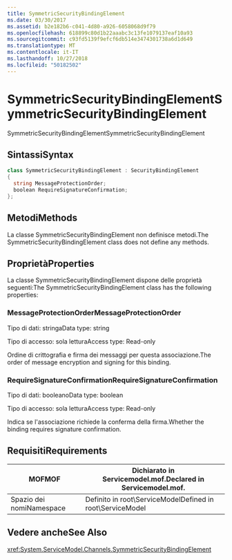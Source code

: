 ```yaml
---
title: SymmetricSecurityBindingElement
ms.date: 03/30/2017
ms.assetid: b2e182b6-c041-4d80-a926-6058068d9f79
ms.openlocfilehash: 618899c80d1b22aaabc3c13fe1079137eaf10a93
ms.sourcegitcommit: c93fd5139f9efcf6db514e3474301738a6d1d649
ms.translationtype: MT
ms.contentlocale: it-IT
ms.lasthandoff: 10/27/2018
ms.locfileid: "50182502"
---
```

# <a name="symmetricsecuritybindingelement"></a><span data-ttu-id="7a22c-102">SymmetricSecurityBindingElement</span><span class="sxs-lookup"><span data-stu-id="7a22c-102">SymmetricSecurityBindingElement</span></span>
<span data-ttu-id="7a22c-103">SymmetricSecurityBindingElement</span><span class="sxs-lookup"><span data-stu-id="7a22c-103">SymmetricSecurityBindingElement</span></span>  
  
## <a name="syntax"></a><span data-ttu-id="7a22c-104">Sintassi</span><span class="sxs-lookup"><span data-stu-id="7a22c-104">Syntax</span></span>  
  
```csharp
class SymmetricSecurityBindingElement : SecurityBindingElement  
{  
  string MessageProtectionOrder;  
  boolean RequireSignatureConfirmation;  
};  
```  
  
## <a name="methods"></a><span data-ttu-id="7a22c-105">Metodi</span><span class="sxs-lookup"><span data-stu-id="7a22c-105">Methods</span></span>  
 <span data-ttu-id="7a22c-106">La classe SymmetricSecurityBindingElement non definisce metodi.</span><span class="sxs-lookup"><span data-stu-id="7a22c-106">The SymmetricSecurityBindingElement class does not define any methods.</span></span>  
  
## <a name="properties"></a><span data-ttu-id="7a22c-107">Proprietà</span><span class="sxs-lookup"><span data-stu-id="7a22c-107">Properties</span></span>  
 <span data-ttu-id="7a22c-108">La classe SymmetricSecurityBindingElement dispone delle proprietà seguenti:</span><span class="sxs-lookup"><span data-stu-id="7a22c-108">The SymmetricSecurityBindingElement class has the following properties:</span></span>  
  
### <a name="messageprotectionorder"></a><span data-ttu-id="7a22c-109">MessageProtectionOrder</span><span class="sxs-lookup"><span data-stu-id="7a22c-109">MessageProtectionOrder</span></span>  
 <span data-ttu-id="7a22c-110">Tipo di dati: stringa</span><span class="sxs-lookup"><span data-stu-id="7a22c-110">Data type: string</span></span>  
  
 <span data-ttu-id="7a22c-111">Tipo di accesso: sola lettura</span><span class="sxs-lookup"><span data-stu-id="7a22c-111">Access type: Read-only</span></span>  
  
 <span data-ttu-id="7a22c-112">Ordine di crittografia e firma dei messaggi per questa associazione.</span><span class="sxs-lookup"><span data-stu-id="7a22c-112">The order of message encryption and signing for this binding.</span></span>  
  
### <a name="requiresignatureconfirmation"></a><span data-ttu-id="7a22c-113">RequireSignatureConfirmation</span><span class="sxs-lookup"><span data-stu-id="7a22c-113">RequireSignatureConfirmation</span></span>  
 <span data-ttu-id="7a22c-114">Tipo di dati: booleano</span><span class="sxs-lookup"><span data-stu-id="7a22c-114">Data type: boolean</span></span>  
  
 <span data-ttu-id="7a22c-115">Tipo di accesso: sola lettura</span><span class="sxs-lookup"><span data-stu-id="7a22c-115">Access type: Read-only</span></span>  
  
 <span data-ttu-id="7a22c-116">Indica se l'associazione richiede la conferma della firma.</span><span class="sxs-lookup"><span data-stu-id="7a22c-116">Whether the binding requires signature confirmation.</span></span>  
  
## <a name="requirements"></a><span data-ttu-id="7a22c-117">Requisiti</span><span class="sxs-lookup"><span data-stu-id="7a22c-117">Requirements</span></span>  
  
|<span data-ttu-id="7a22c-118">MOF</span><span class="sxs-lookup"><span data-stu-id="7a22c-118">MOF</span></span>|<span data-ttu-id="7a22c-119">Dichiarato in Servicemodel.mof.</span><span class="sxs-lookup"><span data-stu-id="7a22c-119">Declared in Servicemodel.mof.</span></span>|  
|---------|-----------------------------------|  
|<span data-ttu-id="7a22c-120">Spazio dei nomi</span><span class="sxs-lookup"><span data-stu-id="7a22c-120">Namespace</span></span>|<span data-ttu-id="7a22c-121">Definito in root\ServiceModel</span><span class="sxs-lookup"><span data-stu-id="7a22c-121">Defined in root\ServiceModel</span></span>|  
  
## <a name="see-also"></a><span data-ttu-id="7a22c-122">Vedere anche</span><span class="sxs-lookup"><span data-stu-id="7a22c-122">See Also</span></span>  
 <xref:System.ServiceModel.Channels.SymmetricSecurityBindingElement>
